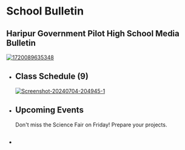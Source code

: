 <h1>School Bulletin</h1> 
<!DOCTYPE html>
<html>
<body>
 <h2>Haripur Government Pilot High School Media Bulletin </h1>
      <a href="https://ibb.co/YbfcJ1r"><img src="https://i.ibb.co/3kSpVjJ/1720089635348.jpg" alt="1720089635348" border="0"></a> 
<ul>
        <li>
            <h2>Class Schedule (9) </h2>
       <a href="https://ibb.co/mFVs5V6"><img src="https://i.ibb.co/rfRP2R4/Screenshot-20240704-204945-1.png" alt="Screenshot-20240704-204945-1" border="0"></a>
        </li>
        <li>
            <h2>Upcoming Events</h2>
            <p>Don't miss the Science Fair on Friday! Prepare your projects.</p>
        </li>
        <li>
 <h2 Teachers info </h2>
            <p Md.Jamaluddin (Head teacher)
Md.Habibur Rahman(Assist.head teacher) </p>
        </li>
    </ul>
</body>
</html>
